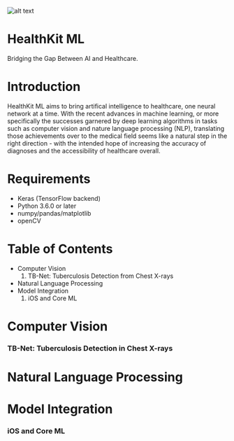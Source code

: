 ![alt text](https://github.com/cyrilzakka/HealthKit-ML/blob/master/Artboard.png)
# HealthKit ML
Bridging the Gap Between AI and Healthcare.

# Introduction
HealthKit ML aims to bring artifical intelligence to healthcare, one neural network at a time. With the recent advances in machine learning, or more specifically the successes garnered by deep learning algorithms in tasks such as computer vision and nature language processing (NLP), translating those achievements over to the medical field seems like a natural step in the right direction - with the intended hope of increasing the accuracy of diagnoses and the accessibility of healthcare overall. 

# Requirements
- Keras (TensorFlow backend)
- Python 3.6.0 or later
- numpy/pandas/matplotlib
- openCV

# Table of Contents
- Computer Vision
  1. TB-Net: Tuberculosis Detection from Chest X-rays
- Natural Language Processing
- Model Integration
  1. iOS and Core ML

# Computer Vision
### TB-Net: Tuberculosis Detection in Chest X-rays 
# Natural Language Processing
# Model Integration
### iOS and Core ML 
